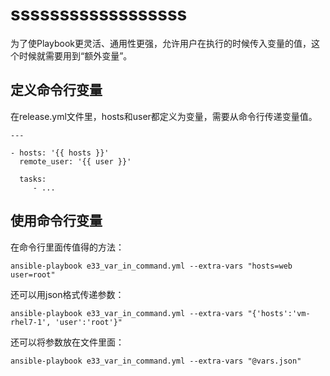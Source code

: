 # ssssssssssssssssss

为了使Playbook更灵活、通用性更强，允许用户在执行的时候传入变量的值，这个时候就需要用到“额外变量”。

## 定义命令行变量

在release.yml文件里，hosts和user都定义为变量，需要从命令行传递变量值。

```
---

- hosts: '{{ hosts }}'
  remote_user: '{{ user }}'

  tasks:
     - ...

```

## 使用命令行变量

在命令行里面传值得的方法：  
```
ansible-playbook e33_var_in_command.yml --extra-vars "hosts=web user=root"
```

还可以用json格式传递参数：  
```
ansible-playbook e33_var_in_command.yml --extra-vars "{'hosts':'vm-rhel7-1', 'user':'root'}"
```

还可以将参数放在文件里面：  
```
ansible-playbook e33_var_in_command.yml --extra-vars "@vars.json"
```
